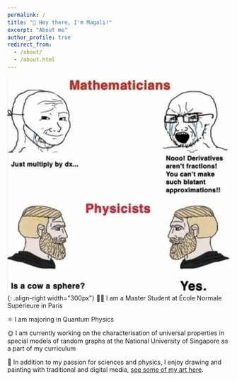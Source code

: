 ```yaml
---
permalink: /
title: "👋 Hey there, I'm Magali!"
excerpt: "About me"
author_profile: true
redirect_from: 
  - /about/
  - /about.html
---
```


![meme](/images/meme.png){: .align-right width="300px"}
👩‍🎓 I am a Master Student at École Normale Supérieure in Paris

⚛️ I am majoring in Quantum Physics

🌞 I am currently working on the characterisation of universal properties in special models of random graphs at the National University of Singapore as a part of my curriculum

🌈 In addition to my passion for sciences and physics, I enjoy drawing and painting with traditional and digital media, [see some of my art here](https://www.instagram.com/iromagz/).

